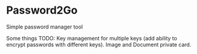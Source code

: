 # Password2Go
Simple password manager tool

Some things TODO:
Key management for multiple keys (add ability to encrypt passwords with different keys).
Image and Document private card.
